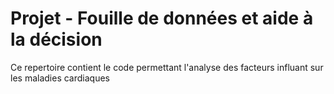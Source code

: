 # Projet - Fouille de données et aide à la décision
Ce repertoire contient le code permettant l'analyse des facteurs influant sur les maladies cardiaques

